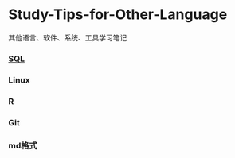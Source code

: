 # Study-Tips-for-Other-Language
其他语言、软件、系统、工具学习笔记

### [SQL](https://github.com/Anfany/Study-Tips-for-Other-Language-/tree/master/SQL)

### Linux

### R

### Git

### md格式
